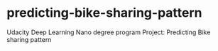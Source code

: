 # predicting-bike-sharing-pattern
Udacity Deep Learning Nano degree program Project: Predicting Bike sharing pattern
